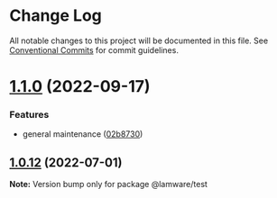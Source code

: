 # Change Log

All notable changes to this project will be documented in this file.
See [Conventional Commits](https://conventionalcommits.org) for commit guidelines.

# [1.1.0](https://github.com/evilkiwi/lamware/compare/@lamware/test@1.0.12...@lamware/test@1.1.0) (2022-09-17)


### Features

* general maintenance ([02b8730](https://github.com/evilkiwi/lamware/commit/02b8730fc776181b6be8c8950e17a186380d975e))





## [1.0.12](https://github.com/evilkiwi/lamware/compare/@lamware/test@1.0.11...@lamware/test@1.0.12) (2022-07-01)

**Note:** Version bump only for package @lamware/test
